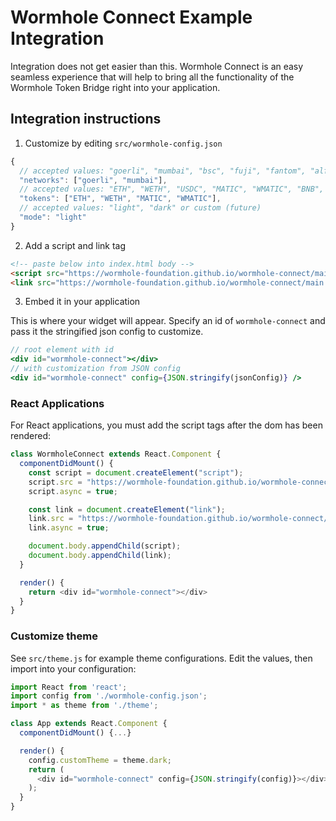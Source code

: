 # Wormhole Connect Example Integration

Integration does not get easier than this. Wormhole Connect is an easy seamless experience that will help to bring all the functionality of the Wormhole Token Bridge right into your application.

## Integration instructions

1. Customize by editing `src/wormhole-config.json`

```ts
{
  // accepted values: "goerli", "mumbai", "bsc", "fuji", "fantom", "alfajores"
  "networks": ["goerli", "mumbai"],
  // accepted values: "ETH", "WETH", "USDC", "MATIC", "WMATIC", "BNB", "WBNB", "AVAX", "WAVAX", "FTM", "WFTM", "CELO
  "tokens": ["ETH", "WETH", "MATIC", "WMATIC"],
  // accepted values: "light", "dark" or custom (future)
  "mode": "light"
}
```

2. Add a script and link tag

```html
<!-- paste below into index.html body -->
<script src="https://wormhole-foundation.github.io/wormhole-connect/main.js"></script>
<link src="https://wormhole-foundation.github.io/wormhole-connect/main.css"/>
```

3. Embed it in your application

This is where your widget will appear. Specify an id of `wormhole-connect` and pass it the stringified json config to customize.

```jsx
// root element with id
<div id="wormhole-connect"></div>
// with customization from JSON config
<div id="wormhole-connect" config={JSON.stringify(jsonConfig)} />
```

### React Applications

For React applications, you must add the script tags after the dom has been rendered:

```ts
class WormholeConnect extends React.Component {
  componentDidMount() {
    const script = document.createElement("script");
    script.src = "https://wormhole-foundation.github.io/wormhole-connect/main.js";
    script.async = true;

    const link = document.createElement("link");
    link.src = "https://wormhole-foundation.github.io/wormhole-connect/main.css";
    link.async = true;

    document.body.appendChild(script);
    document.body.appendChild(link);
  }

  render() {
    return <div id="wormhole-connect"></div>
  }
}
```

### Customize theme

See `src/theme.js` for example theme configurations. Edit the values, then import into your configuration:

```ts
import React from 'react';
import config from './wormhole-config.json';
import * as theme from './theme';

class App extends React.Component {
  componentDidMount() {...}

  render() {
    config.customTheme = theme.dark;
    return (
      <div id="wormhole-connect" config={JSON.stringify(config)}></div>
    );
  }
}
```

